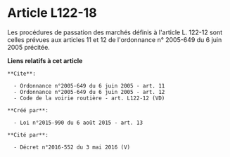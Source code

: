 # Article L122-18

Les procédures de passation des marchés définis à l'article L. 122-12 sont celles prévues aux articles 
11 
et 
12 
de l'ordonnance n° 2005-649 du 6 juin 2005 précitée.

**Liens relatifs à cet article**

	**Cite**:

	  - Ordonnance n°2005-649 du 6 juin 2005 - art. 11
	  - Ordonnance n°2005-649 du 6 juin 2005 - art. 12
	  - Code de la voirie routière - art. L122-12 (VD)

	**Créé par**:

	  - Loi n°2015-990 du 6 août 2015 - art. 13

	**Cité par**:

	  - Décret n°2016-552 du 3 mai 2016 (V)

